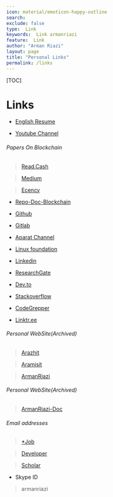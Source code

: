 ```yaml
---
icon: material/emoticon-happy-outline
search:
exclude: false
type:  Link
keywords:  Link armanriazi
feature:  Link
author: "Arman Riazi"
layout: page
title: "Personal Links"
permalink: /links
---
```


[TOC]

# Links

* [English Resume](https://cutt.ly/OPk7FT2)

* [Youtube Channel](https://cutt.ly/pyKrYMh)

  
###### Papers On Blockchain

> [Read.Cash](https://read.cash/@arman-riazi-science)

> [Medium](https://arman-riazi-science.medium.com)

> [Ecency](https://ecency.com/@arman-riazi)

* [Repo-Doc-Blockchain](https://github.com/armanriazi/Doc-Blockchain)

* [Github](http://github.com/armanriazi)

* [Gitlab](http://gitlab.com/gitlabarmanriazi)

* [Aparat Channel](https://aparat.ir/armanriazi)

* [Linux foundation](https://identity.linuxfoundation.org/users/armanriazi)

* [Linkedin](https://www.linkedin.com/in/arman-riazi)

* [ResearchGate](https://www.researchgate.net/profile/Arman_Riazi2)

* [Dev.to](https://dev.to/@armanriazi)

* [Stackoverflow](https://stackoverflow.com/users/2095704/arman-riazi)

* [CodeGrepper](https://www.codegrepper.com/profile/arman)

* [Linktr.ee](https://linktr.ee/armanriazi)

###### Personal WebSite(Archived)
  
> [Arazhit](http://arazhit.webredirect.org)

> [Aramisit](http://aramisit.theworkpc.com)

> [ArmanRiazi](https://armanriazi.ir)

###### Personal WebSite(Archived)

> [ArmanRiazi-Doc](https://github.com/armanriazi/Documents)

###### Email addresses

> [*Job](mailto:arman2job@gmail.com)

> [Developer](mailto:arman2develop@gmail.com)

> [Scholar](mailto:arman2riazi@sco.iaun.ac.ir)


* Skype ID
>  armanriazi
